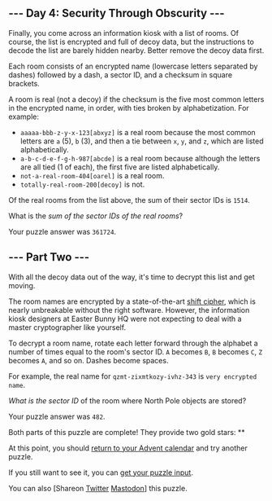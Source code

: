 
--- Day 4: Security Through Obscurity ---
-----------------------------------------

Finally, you come across an information kiosk with a list of rooms. Of course, the list is encrypted and full of decoy data, but the instructions to decode the list are barely hidden nearby. Better remove the decoy data first.


Each room consists of an encrypted name (lowercase letters separated by dashes) followed by a dash, a sector ID, and a checksum in square brackets.


A room is real (not a decoy) if the checksum is the five most common letters in the encrypted name, in order, with ties broken by alphabetization. For example:


* `aaaaa-bbb-z-y-x-123[abxyz]` is a real room because the most common letters are `a` (5), `b` (3), and then a tie between `x`, `y`, and `z`, which are listed alphabetically.
* `a-b-c-d-e-f-g-h-987[abcde]` is a real room because although the letters are all tied (1 of each), the first five are listed alphabetically.
* `not-a-real-room-404[oarel]` is a real room.
* `totally-real-room-200[decoy]` is not.


Of the real rooms from the list above, the sum of their sector IDs is `1514`.


What is the *sum of the sector IDs of the real rooms*?



Your puzzle answer was `361724`.

--- Part Two ---
----------------

With all the decoy data out of the way, it's time to decrypt this list and get moving.


The room names are encrypted by a state-of-the-art [shift cipher](https://en.wikipedia.org/wiki/Caesar_cipher), which is nearly unbreakable without the right software. However, the information kiosk designers at Easter Bunny HQ were not expecting to deal with a master cryptographer like yourself.


To decrypt a room name, rotate each letter forward through the alphabet a number of times equal to the room's sector ID. `A` becomes `B`, `B` becomes `C`, `Z` becomes `A`, and so on. Dashes become spaces.


For example, the real name for `qzmt-zixmtkozy-ivhz-343` is `very encrypted name`.


*What is the sector ID* of the room where North Pole objects are stored?



Your puzzle answer was `482`.

Both parts of this puzzle are complete! They provide two gold stars: \*\*


At this point, you should [return to your Advent calendar](/2016) and try another puzzle.


If you still want to see it, you can [get your puzzle input](4/input).


You can also [Shareon
 [Twitter](https://twitter.com/intent/tweet?text=I%27ve+completed+%22Security+Through+Obscurity%22+%2D+Day+4+%2D+Advent+of+Code+2016&url=https%3A%2F%2Fadventofcode%2Ecom%2F2016%2Fday%2F4&related=ericwastl&hashtags=AdventOfCode)
[Mastodon](javascript:void(0);)] this puzzle.


